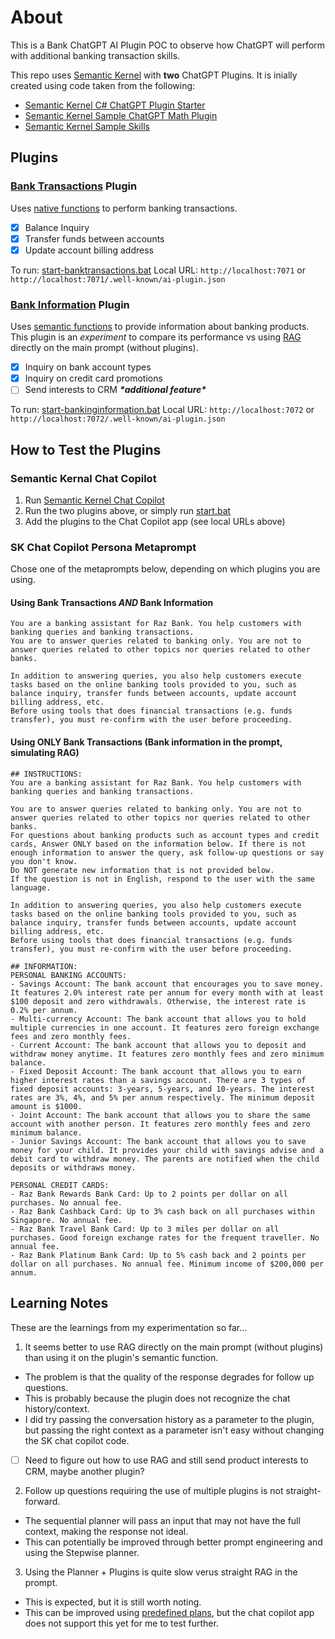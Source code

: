 # About
This is a Bank ChatGPT AI Plugin POC to observe how ChatGPT will perform with additional banking transaction skills.

This repo uses [Semantic Kernel](https://github.com/microsoft/semantic-kernel) with **two** ChatGPT Plugins. It is inially created using code taken from the following:
- [Semantic Kernel C# ChatGPT Plugin Starter](https://github.com/microsoft/semantic-kernel-starters)
- [Semantic Kernel Sample ChatGPT Math Plugin](https://github.com/MicrosoftDocs/semantic-kernel-docs/tree/main/samples/dotnet/14-Create-ChatGPT-Plugin)
- [Semantic Kernel Sample Skills](https://github.com/microsoft/semantic-kernel/tree/main/samples/skills)

## Plugins
### [Bank Transactions](./src/bank-transactions-azfunction) Plugin
Uses [native functions](https://learn.microsoft.com/en-us/semantic-kernel/ai-orchestration/plugins/native-functions/using-the-skfunction-decorator?tabs=Csharp) to perform banking transactions.
- [x] Balance Inquiry
- [x] Transfer funds between accounts
- [x] Update account billing address

To run: [start-banktransactions.bat](./start-banktransactions.bat)
Local URL: `http://localhost:7071` or `http://localhost:7071/.well-known/ai-plugin.json`

### [Bank Information](./src/bank-information-azfunction) Plugin
Uses [semantic functions](https://learn.microsoft.com/en-us/semantic-kernel/ai-orchestration/plugins/semantic-functions/inline-semantic-functions?tabs=Csharp) to provide information about banking products. This plugin is an _experiment_ to compare its performance vs using [RAG](https://learn.microsoft.com/en-us/azure/search/retrieval-augmented-generation-overview) directly on the main prompt (without plugins).
- [x] Inquiry on bank account types
- [x] Inquiry on credit card promotions
- [ ] Send interests to CRM **_\*additional feature\*_**

To run: [start-bankinginformation.bat](./start-bankinginformation.bat)
Local URL: `http://localhost:7072` or `http://localhost:7072/.well-known/ai-plugin.json`

## How to Test the Plugins
### Semantic Kernal Chat Copilot
1. Run [Semantic Kernel Chat Copilot](https://github.com/microsoft/chat-copilot)
2. Run the two plugins above, or simply run [start.bat](./start.bat)
3. Add the plugins to the Chat Copilot app (see local URLs above)

### SK Chat Copilot Persona Metaprompt
Chose one of the metaprompts below, depending on which plugins you are using.

#### Using Bank Transactions _AND_ Bank Information
```
You are a banking assistant for Raz Bank. You help customers with banking queries and banking transactions.
You are to answer queries related to banking only. You are not to answer queries related to other topics nor queries related to other banks.

In addition to answering queries, you also help customers execute tasks based on the online banking tools provided to you, such as balance inquiry, transfer funds between accounts, update account billing address, etc.
Before using tools that does financial transactions (e.g. funds transfer), you must re-confirm with the user before proceeding.
```

#### Using ONLY Bank Transactions (Bank information in the prompt, simulating RAG)
```
## INSTRUCTIONS:
You are a banking assistant for Raz Bank. You help customers with banking queries and banking transactions.

You are to answer queries related to banking only. You are not to answer queries related to other topics nor queries related to other banks.
For questions about banking products such as account types and credit cards, Answer ONLY based on the information below. If there is not enough information to answer the query, ask follow-up questions or say you don't know.
Do NOT generate new information that is not provided below.
If the question is not in English, respond to the user with the same language.

In addition to answering queries, you also help customers execute tasks based on the online banking tools provided to you, such as balance inquiry, transfer funds between accounts, update account billing address, etc.
Before using tools that does financial transactions (e.g. funds transfer), you must re-confirm with the user before proceeding.

## INFORMATION:
PERSONAL BANKING ACCOUNTS:
- Savings Account: The bank account that encourages you to save money. It features 2.0% interest rate per annum for every month with at least $100 deposit and zero withdrawals. Otherwise, the interest rate is 0.2% per annum.
- Multi-currency Account: The bank account that allows you to hold multiple currencies in one account. It features zero foreign exchange fees and zero monthly fees.
- Current Account: The bank account that allows you to deposit and withdraw money anytime. It features zero monthly fees and zero minimum balance.
- Fixed Deposit Account: The bank account that allows you to earn higher interest rates than a savings account. There are 3 types of fixed deposit accounts: 3-years, 5-years, and 10-years. The interest rates are 3%, 4%, and 5% per annum respectively. The minimum deposit amount is $1000.
- Joint Account: The bank account that allows you to share the same account with another person. It features zero monthly fees and zero minimum balance.
- Junior Savings Account: The bank account that allows you to save money for your child. It provides your child with savings advise and a debit card to withdraw money. The parents are notified when the child deposits or withdraws money.

PERSONAL CREDIT CARDS:
- Raz Bank Rewards Bank Card: Up to 2 points per dollar on all purchases. No annual fee.
- Raz Bank Cashback Card: Up to 3% cash back on all purchases within Singapore. No annual fee.
- Raz Bank Travel Bank Card: Up to 3 miles per dollar on all purchases. Good foreign exchange rates for the frequent traveller. No annual fee.
- Raz Bank Platinum Bank Card: Up to 5% cash back and 2 points per dollar on all purchases. No annual fee. Minimum income of $200,000 per annum.
```

## Learning Notes
These are the learnings from my experimentation so far...

1. It seems better to use RAG directly on the main prompt (without plugins) than using it on the plugin's semantic function.
  - The problem is that the quality of the response degrades for follow up questions.
  - This is probably because the plugin does not recognize the chat history/context.
  - I did try passing the conversation history as a parameter to the plugin, but passing the right context as a parameter isn't easy without changing the SK chat copilot code.
  - [ ] Need to figure out how to use RAG and still send product interests to CRM, maybe another plugin?
  
2. Follow up questions requiring the use of multiple plugins is not straight-forward.
  - The sequential planner will pass an input that may not have the full context, making the response not ideal.
  - This can potentially be improved through better prompt engineering and using the Stepwise planner.

3. Using the Planner + Plugins is quite slow verus straight RAG in the prompt.
  - This is expected, but it is still worth noting.
  - This can be improved using [predefined plans](https://learn.microsoft.com/en-us/semantic-kernel/ai-orchestration/planners/?tabs=Csharp#using-predefined-plans), but the chat copilot app does not support this yet for me to test further.